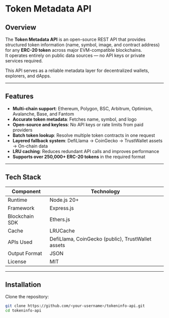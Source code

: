 # Token Metadata API

## Overview
The **Token Metadata API** is an open-source REST API that provides structured token information (name, symbol, image, and contract address) for any **ERC-20 token** across major EVM-compatible blockchains.  
It operates entirely on public data sources — no API keys or private services required.

This API serves as a reliable metadata layer for decentralized wallets, explorers, and dApps.

---

## Features

- **Multi-chain support**: Ethereum, Polygon, BSC, Arbitrum, Optimism, Avalanche, Base, and Fantom  
- **Accurate token metadata**: Fetches name, symbol, and logo  
- **Open-source and keyless**: No API keys or rate limits from paid providers  
- **Batch token lookup**: Resolve multiple token contracts in one request  
- **Layered fallback system**: DefiLlama → CoinGecko → TrustWallet assets → On-chain data  
- **LRU caching**: Reduces redundant API calls and improves performance  
- **Supports over 250,000+ ERC-20 tokens** in the required format  

---

## Tech Stack

| Component | Technology |
|------------|-------------|
| Runtime | Node.js 20+ |
| Framework | Express.js |
| Blockchain SDK | Ethers.js |
| Cache | LRUCache |
| APIs Used | DefiLlama, CoinGecko (public), TrustWallet assets |
| Output Format | JSON |
| License | MIT |

---

## Installation

Clone the repository:
```bash
git clone https://github.com/<your-username>/tokeninfo-api.git
cd tokeninfo-api
